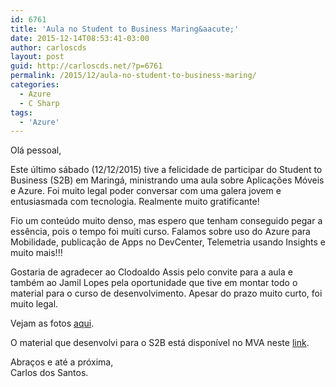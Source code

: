 ```yaml
---
id: 6761
title: 'Aula no Student to Business Maring&aacute;'
date: 2015-12-14T08:53:41-03:00
author: carloscds
layout: post
guid: http://carloscds.net/?p=6761
permalink: /2015/12/aula-no-student-to-business-maring/
categories:
  - Azure
  - C Sharp
tags:
  - 'Azure'
---
```

Olá pessoal,

Este último sábado (12/12/2015) tive a felicidade de participar do Student to Business (S2B) em Maringá, ministrando uma aula sobre Aplicações Móveis e Azure. Foi muito legal poder conversar com uma galera jovem e entusiasmada com tecnologia. Realmente muito gratificante!

Fio um conteúdo muito denso, mas espero que tenham conseguido pegar a essência, pois o tempo foi muiti curso. Falamos sobre uso do Azure para Mobilidade, publicação de Apps no DevCenter, Telemetria usando Insights e muito mais!!!

Gostaria de agradecer ao Clodoaldo Assis pelo convite para a aula e também ao Jamil Lopes pela oportunidade que tive em montar todo o material para o curso de desenvolvimento. Apesar do prazo muito curto, foi muito legal.

Vejam as fotos [aqui](https://www.facebook.com/carloscds/media_set?set=a.10208322186351596.1073741847.1212382196&type=1&l=6e02278266).

O material que desenvolvi para o S2B está disponível no MVA neste [link](https://mva.microsoft.com/pt-br/training-courses/students-to-business-desenvolvimento-de-sistemas-carga-horria-1-hora-14531?l=C6ErMD9oB_9405192797).

Abraços e até a próxima,  
Carlos dos Santos.